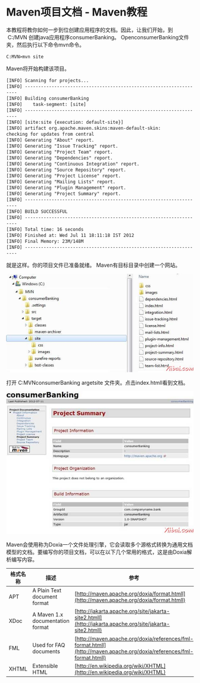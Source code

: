 # Maven项目文档 - Maven教程

本教程将教你如何一步到位创建应用程序的文档。因此，让我们开始，到  C:/MVN 创建java应用程序consumerBanking。 OpenconsumerBanking文件夹，然后执行以下命令mvn命令。 

```
C:MVN>mvn site

```

Maven将开始构建该项目。

```
[INFO] Scanning for projects...
[INFO] -------------------------------------------------------------------
[INFO] Building consumerBanking
[INFO]    task-segment: [site]
[INFO] -------------------------------------------------------------------
[INFO] [site:site {execution: default-site}]
[INFO] artifact org.apache.maven.skins:maven-default-skin: 
checking for updates from central
[INFO] Generating "About" report.
[INFO] Generating "Issue Tracking" report.
[INFO] Generating "Project Team" report.
[INFO] Generating "Dependencies" report.
[INFO] Generating "Continuous Integration" report.
[INFO] Generating "Source Repository" report.
[INFO] Generating "Project License" report.
[INFO] Generating "Mailing Lists" report.
[INFO] Generating "Plugin Management" report.
[INFO] Generating "Project Summary" report.
[INFO] -------------------------------------------------------------------
[INFO] BUILD SUCCESSFUL
[INFO] -------------------------------------------------------------------
[INFO] Total time: 16 seconds
[INFO] Finished at: Wed Jul 11 18:11:18 IST 2012
[INFO] Final Memory: 23M/148M
[INFO] -------------------------------------------------------------------

```

就是这样。你的项目文件已准备就绪。 Maven有目标目录中创建一个网站。

![documentation site pages](../img/0J3404J9-0.jpg)

打开 C:MVNconsumerBanking argetsite 文件夹。点击index.htmll看到文档。

![consumer web  page](../img/0J3403549-1.jpg)

Maven会使用称为Doxia一个文件处理引擎，它会读取多个源格式转换为通用文档模型的文档。要编写你的项目文档，可以在以下几个常用的格式，这是由Doxia解析编写内容。

| 格式名称 | 描述 | 参考 |
| --- | --- | --- |
| APT | A Plain Text document format | [http://maven.apache.org/doxia/format.htmll](http://maven.apache.org/doxia/format.htmll) |
| XDoc | A Maven 1.x documentation format | [http://jakarta.apache.org/site/jakarta-site2.htmll](http://jakarta.apache.org/site/jakarta-site2.htmll) |
| FML | Used for FAQ documents | [http://maven.apache.org/doxia/references/fml-format.htmll](http://maven.apache.org/doxia/references/fml-format.htmll) |
| XHTML | Extensible HTML | [http://en.wikipedia.org/wiki/XHTML](http://en.wikipedia.org/wiki/XHTML) |

